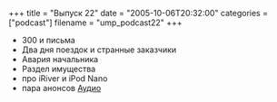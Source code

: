 +++
title = "Выпуск 22"
date = "2005-10-06T20:32:00"
categories = ["podcast"]
filename = "ump_podcast22"
+++


- 300 и письма
- Два дня поездок и странные заказчики
- Авария начальника
- Раздел имущества
- про iRiver и iPod Nano
- пара анонсов
[Аудио](https://podcast.umputun.com/media/ump_podcast22.mp3)
<audio src="https://podcast.umputun.com/media/ump_podcast22.mp3" preload="none">